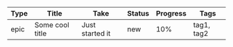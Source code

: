 
| Type | Title | Take | Status | Progress | Tags |
|------|-------|------|--------|----------|------|
| epic | Some cool title | Just started it | new | 10% | tag1, tag2 |

